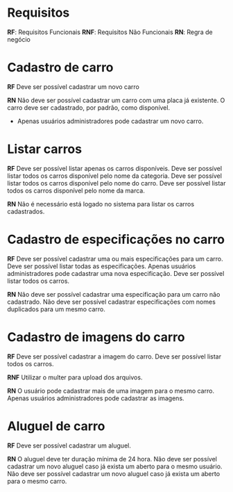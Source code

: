 # Requisitos
 **RF**:  Requisitos Funcionais
 **RNF**: Requisitos Não Funcionais
 **RN**:  Regra de negócio


# Cadastro de carro

**RF**
Deve ser possível cadastrar um novo carro

**RN**
Não deve ser possível cadastrar um carro com uma placa já existente.
O carro deve ser cadastrado, por padrão, como disponível.
* Apenas usuários administradores pode cadastrar um novo carro.

# Listar carros

**RF**
Deve ser possível listar apenas os carros disponíveis.
Deve ser possível listar todos os carros disponível pelo nome da categoria.
Deve ser possível listar todos os carros disponível pelo nome do carro.
Deve ser possível listar todos os carros disponível pelo nome da marca.

**RN**
Não é necessário está logado no sistema para listar os carros cadastrados.

# Cadastro de especificações no carro

**RF**
Deve ser possível cadastrar uma ou mais especificações para um carro.
Deve ser possível listar todas as especificações.
Apenas usuários administradores pode cadastrar uma nova especificação.
Deve ser possível listar todos os carros.

**RN**
Não deve ser possível cadastrar uma especificação para um carro não cadastrado.
Não deve ser possível cadastrar especificações com nomes duplicados para um mesmo carro.

# Cadastro de imagens do carro

**RF**
Deve ser possível cadastrar a imagem do carro.
Deve ser possível listar todos os carros.

**RNF**
Utilizar o multer para upload dos arquivos.

**RN**
O usuário pode cadastrar mais de uma imagem para o mesmo carro.
Apenas usuários administradores pode cadastrar as imagens.

# Aluguel de carro

**RF**
Deve ser possível cadastrar um aluguel.

**RN**
O aluguel deve ter duração mínima de 24 hora.
Não deve ser possível cadastrar um novo aluguel caso já exista um aberto para o mesmo usuário.
Não deve ser possível cadastrar um novo aluguel caso já exista um aberto para o mesmo carro.